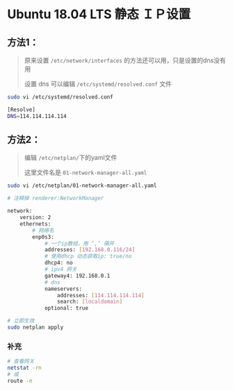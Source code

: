 # Ubuntu 18.04 LTS 静态 ＩＰ设置

## 方法1：

> 原来设置 `/etc/network/interfaces` 的方法还可以用，只是设置的dns没有用
>
> 设置 dns 可以编辑 `/etc/systemd/resolved.conf` 文件

```bash
sudo vi /etc/systemd/resolved.conf

[Resolve]
DNS=114.114.114.114

```

## 方法2：

> 编辑 `/etc/netplan/`下的yaml文件
>
> 这里文件名是 `01-network-manager-all.yaml`

```bash
sudo vi /etc/netplan/01-network-manager-all.yaml

# 注释掉 renderer:NetworkManager

network:
	version: 2
	ethernets: 
		# 网络名
		enp0s3:
			# 一个ip数组，用 ‘,’ 隔开
			addresses: [192.168.0.116/24]
			# 使用dhcp 动态获取ip: true/no
			dhcp4: no
			# ipv4 网关
			gateway4: 192.168.0.1
			# dns
			nameservers: 
				addresses: [114.114.114.114]
				search: [localdomain]
			optional: true

# 立即生效
sudo netplan apply
```

### 补充

```bash
# 查看网关
netstat -rn 
# 或
route -n


```

